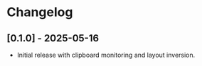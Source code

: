# Changelog
## [0.1.0] - 2025-05-16
- Initial release with clipboard monitoring and layout inversion.